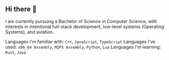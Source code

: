 ## Hi there 👋

I am currently pursuing a Bachelor of Science in Computer Science, with interests in intentional full-stack development, low-level systems (Operating Systems), and aviation.

Languages I'm familiar with: `C++`, `JavaScript`, `TypeScript`
Languages I've used: `x86_64 Assembly`, `MIPS Assembly`, `Python`, `Lua`
Languages I'm learning: `Rust`, `Java`

<!--
**theplaceincan/theplaceincan** is a ✨ _special_ ✨ repository because its `README.md` (this file) appears on your GitHub profile.

Here are some ideas to get you started:

- 🔭 I’m currently working on ...
- 🌱 I’m currently learning ...
- 👯 I’m looking to collaborate on ...
- 🤔 I’m looking for help with ...
- 💬 Ask me about ...
- 📫 How to reach me: ...
- 😄 Pronouns: ...
- ⚡ Fun fact: ...
-->
